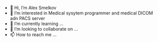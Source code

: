 - 👋 Hi, I’m Alex Smelkov
- 👀 I’m interested in Medical sysytem programmer and medical DICOM adn PACS server
- 🌱 I’m currently learning ...
- 💞️ I’m looking to collaborate on ...
- 📫 How to reach me ...

<!---
nika-sc/nika-sc is a ✨ special ✨ repository because its `README.md` (this file) appears on your GitHub profile.
You can click the Preview link to take a look at your changes.
--->
